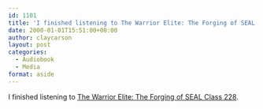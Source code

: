 ```yaml
---
id: 1101
title: 'I finished listening to The Warrior Elite: The Forging of SEAL Class 228'
date: 2000-01-01T15:51:00+00:00
author: claycarson
layout: post
categories: 
  - Audiobook
  - Media
format: aside
---
```

I finished listening to [The Warrior Elite: The Forging of SEAL Class 228](http://amazon.com/exec/obidos/ASIN/1400046955/claycarson0c-20).<!--more-->